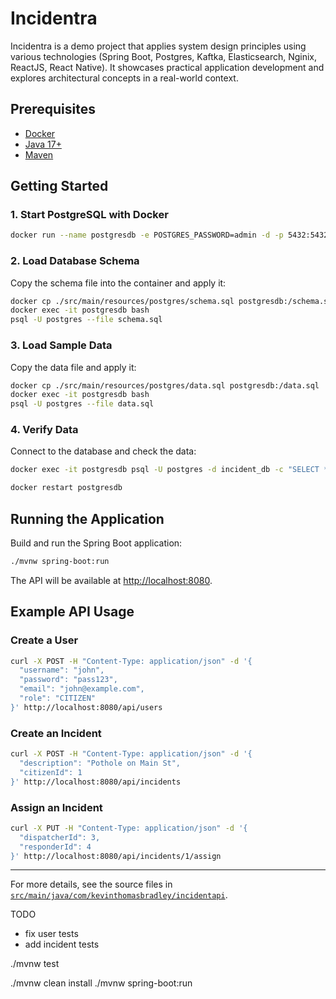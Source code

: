 # Incidentra
Incidentra is a demo project that applies system design principles using various technologies (Spring Boot, Postgres, Kaftka, Elasticsearch, Nginix, ReactJS, React Native). It showcases practical application development and explores architectural concepts in a real-world context.

## Prerequisites

- [Docker](https://www.docker.com/get-started)
- [Java 17+](https://adoptopenjdk.net/)
- [Maven](https://maven.apache.org/)

## Getting Started

### 1. Start PostgreSQL with Docker

```sh
docker run --name postgresdb -e POSTGRES_PASSWORD=admin -d -p 5432:5432 postgres
```

### 2. Load Database Schema

Copy the schema file into the container and apply it:

```sh
docker cp ./src/main/resources/postgres/schema.sql postgresdb:/schema.sql
docker exec -it postgresdb bash
psql -U postgres --file schema.sql
```

### 3. Load Sample Data

Copy the data file and apply it:

```sh
docker cp ./src/main/resources/postgres/data.sql postgresdb:/data.sql
docker exec -it postgresdb bash
psql -U postgres --file data.sql
```

### 4. Verify Data

Connect to the database and check the data:

```sh
docker exec -it postgresdb psql -U postgres -d incident_db -c "SELECT * FROM incidents;"

docker restart postgresdb
```

## Running the Application

Build and run the Spring Boot application:

```sh
./mvnw spring-boot:run
```

The API will be available at [http://localhost:8080](http://localhost:8080).

## Example API Usage

### Create a User

```sh
curl -X POST -H "Content-Type: application/json" -d '{
  "username": "john",
  "password": "pass123",
  "email": "john@example.com",
  "role": "CITIZEN"
}' http://localhost:8080/api/users
```

### Create an Incident

```sh
curl -X POST -H "Content-Type: application/json" -d '{
  "description": "Pothole on Main St",
  "citizenId": 1
}' http://localhost:8080/api/incidents
```

### Assign an Incident

```sh
curl -X PUT -H "Content-Type: application/json" -d '{
  "dispatcherId": 3,
  "responderId": 4
}' http://localhost:8080/api/incidents/1/assign
```

---

For more details, see the source files in [`src/main/java/com/kevinthomasbradley/incidentapi`](src/main/java/com/kevinthomasbradley/incidentapi).


TODO
- fix user tests
- add incident tests

./mvnw test

./mvnw clean install
./mvnw spring-boot:run